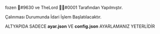 fozen 🍂#9630 ve TheLord 🍂🍁#0001 Tarafından Yapılmıştır.

Çalınması Durumunda İdari İşlem Başlatılacaktır.

ALTYAPIDA SADECE **ayar.json** VE **config.json** AYARLAMANIZ YETERLİDİR